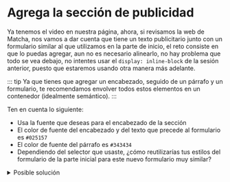 # Agrega la sección de publicidad

Ya tenemos el video en nuestra página, ahora, si revisamos la web de Matcha, nos
vamos a dar cuenta que tiene un texto publicitario junto con un formulario
similar al que utilizamos en la parte de inicio, el reto consiste en que lo puedas
agregar, aun no es necesario alinearlo, no hay problema que todo se vea debajo,
no intentes usar el `display: inline-block` de la sesión anterior, puesto que
estaremos usando otra manera más adelante.

::: tip
Ya que tienes que agregar un encabezado, seguido de un párrafo y un formulario,
te recomendamos envolver todos estos elementos en un contenedor (idealmente
semántico).
:::

Ten en cuenta lo siguiente:

- Usa la fuente que deseas para el encabezado de la sección
- El color de fuente del encabezado y del texto que precede al formulario es
  `#025157`
- El color de fuente del párrafo es `#343434`
- Dependiendo del selector que usaste, ¿cómo reutilizarías tus estilos del
  formulario de la parte inicial para este nuevo formulario muy similar?

<details>
  <summary>Posible solución</summary>

Agregamos el HTML dentro de un `article` aplicando los estilos necesarios a
través de clases.

```html
<section>
  <video
    controls
    poster="https://cdn.videvo.net/videvo_files/video/premium/video0036/thumbnails/computer_code00_small.jpg"
  >
    <source
      type="video/webm"
      src="https://cdn.videvo.net/videvo_files/video/premium/video0036/small_watermarked/computer_code00_preview.webm"
    />
    <source
      type="video/mp4"
      src="https://cdn.videvo.net/videvo_files/video/premium/video0036/small_watermarked/computer_code00_preview.mp4"
    />
  </video>
  <article class="publish">
    <h3>Publish to your blog in minutes, not hours.</h3>
    <p>
      Your blog is your most powerful asset to build, engage, and retain a loyal
      audience. But you don’t have hours to create content that may or may not
      work. With Matcha, instantly publish from our library of 10,000+
      professionally written articles and build your email list faster with our
      powerful conversion tool.
    </p>
    <form>
      <p>Start publishing today:</p>
      <div>
        <input type="text" placeholder="Enter email" />
        <button>Start My Trial</button>
      </div>
    </form>
  </article>
</section>
```

```css
.publish {
  /* container styles if any */
}

.publish h3 {
  font-family: "Alegreya", serif;
  font-size: 40px;
  line-height: 48px;
  color: #025157;
}

.publish > p {
  font-size: 16px;
  color: #343434;
  line-height: 1.5;
  margin-bottom: 20px;
}

.publish > form {
  display: flex;
}

.publish > form p {
  color: #025157;
  margin-right: 18px;
}
```

Resultando algo así:

![Contenido publicitario](../assets/publish.png)

</details>
